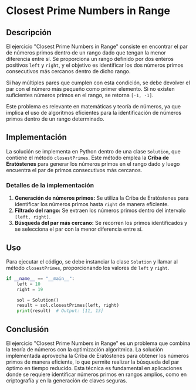 # Closest Prime Numbers in Range

## Descripción

El ejercicio "Closest Prime Numbers in Range" consiste en encontrar el par de números primos dentro de un rango dado que tengan la menor diferencia entre sí. Se proporciona un rango definido por dos enteros positivos `left` y `right`, y el objetivo es identificar los dos números primos consecutivos más cercanos dentro de dicho rango.

Si hay múltiples pares que cumplen con esta condición, se debe devolver el par con el número más pequeño como primer elemento. Si no existen suficientes números primos en el rango, se retorna `[-1, -1]`.

Este problema es relevante en matemáticas y teoría de números, ya que implica el uso de algoritmos eficientes para la identificación de números primos dentro de un rango determinado.

## Implementación

La solución se implementa en Python dentro de una clase `Solution`, que contiene el método `closestPrimes`. Este método emplea la **Criba de Eratóstenes** para generar los números primos en el rango dado y luego encuentra el par de primos consecutivos más cercanos.

### Detalles de la implementación

1. **Generación de números primos:** Se utiliza la Criba de Eratóstenes para identificar los números primos hasta `right` de manera eficiente.
2. **Filtrado del rango:** Se extraen los números primos dentro del intervalo `[left, right]`.
3. **Búsqueda del par más cercano:** Se recorren los primos identificados y se selecciona el par con la menor diferencia entre sí.

## Uso

Para ejecutar el código, se debe instanciar la clase `Solution` y llamar al método `closestPrimes`, proporcionando los valores de `left` y `right`.

```python
if __name__ == "__main__":
    left = 10
    right = 19

    sol = Solution()
    result = sol.closestPrimes(left, right)
    print(result)  # Output: [11, 13]
```

## Conclusión

El ejercicio "Closest Prime Numbers in Range" es un problema que combina la teoría de números con la optimización algorítmica. La solución implementada aprovecha la Criba de Eratóstenes para obtener los números primos de manera eficiente, lo que permite realizar la búsqueda del par óptimo en tiempo reducido. Esta técnica es fundamental en aplicaciones donde se requiere identificar números primos en rangos amplios, como en criptografía y en la generación de claves seguras.
